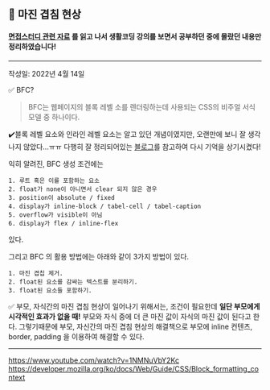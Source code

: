 ## 🚀 마진 겹침 현상

#### [면접스터디 관련 자료](https://github.com/baeharam/Must-Know-About-Frontend/blob/main/Notes/cssmargin-collapsing.md) 를 읽고 나서 생활코딩 강의를 보면서 공부하던 중에 몰랐던 내용만 정리하였습니다!

---

작성일: 2022년 4월 14일

✅ BFC?

> BFC는 웹페이지의 블록 레벨 소를 렌더링하는데 사용되는 CSS의 비주얼 서식 모델 중 하나이다.

✔️블록 레벨 요소와 인라인 레벨 요소는 알고 있던 개념이였지만, 오랜만에 보니 잘 생각나지 않았다...ㅠㅠ 다행히 잘 정리되어있는 [블로그](https://takeknowledge.tistory.com/127)를 참고하여 다시 기억을 상기시켰다!

익히 알려진, BFC 생성 조건에는

    1. 루트 혹은 이를 포함하는 요소
    2. float가 none이 아니면서 clear 되지 않은 경우
    3. position이 absolute / fixed
    4. display가 inline-block / tabel-cell / tabel-caption
    5. overflow가 visible이 아님
    6. display가 flex / inline-flex

있다.

그리고 BFC 의 활용 방법에는 아래와 같이 3가지 방법이 있다.

    1. 마진 겹칩 제거.
    2. float된 요소를 감싸는 텍스트를 분리하기.
    3. float된 요소들 포함하기.

✅ 부모, 자식간의 마진 겹침 현상이 일어나기 위해서는, 조건이 필요한데 **일단 부모에게 시각적인 효과가 없을 때!** 부모와 자식 중에 더 큰 마진 값이 자식의 마진 값이 된다고 한다. 그렇기때문에 부모, 자신간의 마진 겹침 현상의 해결책으로 부모에 inline 컨텐츠, border, padding 을 이용하여 해결할 수 있다.

---

https://www.youtube.com/watch?v=1NMNuVbY2Kc
https://developer.mozilla.org/ko/docs/Web/Guide/CSS/Block_formatting_context

